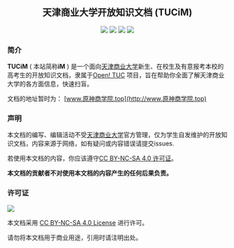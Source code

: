 <h2 align="center">
  天津商业大学开放知识文档 (TUCiM)
</h2>


<p align="center">
  <img src="https://img.shields.io/github/license/teriyakisushi/TUCiM">
  <img src="https://img.shields.io/github/contributors/teriyakisushi/TUCiM">
  <img src="https://img.shields.io/github/stars/teriyakisushi/TUCiM?style=flat">
  <img src="https://img.shields.io/github/forks/teriyakisushi/TUCiM?style=flat">

### 简介

**TUCiM**  ( 本站简称**iM** )  是一个面向[天津商业大学](https://www.tjcu.edu.cn/)新生、在校生及有意报考本校的高考生的开放知识文档，隶属于[Open! TUC]() 项目，旨在帮助你全面了解天津商业大学的各方面信息，快速扫盲。

文档的地址暂时为： [www.原神商学院.top](http://www.原神商学院.top)

### 声明

本文档的编写、编辑活动不受[天津商业大学](https://www.tjcu.edu.cn/)官方管理，仅为学生自发维护的开放知识文档，内容来源于网络，如有疑问或内容错误请提交issues.

若使用本文档的内容，你应该遵守[CC BY-NC-SA 4.0 许可证](LICENSE)。

**本文档的贡献者不对使用本文档的内容产生的任何后果负责。**

### 许可证

![](https://img.shields.io/github/license/teriyakisushi/teriyakisushi.github.io?style=for-the-badge&logo=creativecommons&logoColor=white&labelColor=black&color=grey
)

本文档采用 [CC BY-NC-SA 4.0 License](https://creativecommons.org/licenses/by-nc-sa/4.0/deed.zh) 进行许可。

请勿将本文档用于商业用途，引用时请注明出处。



